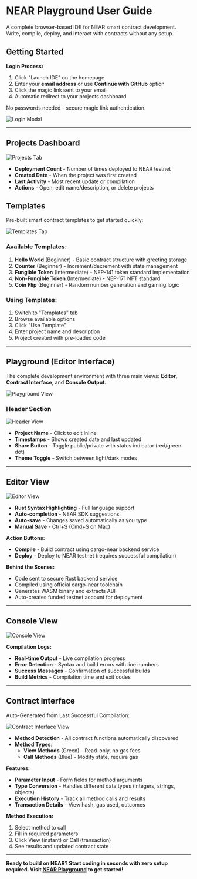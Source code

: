 # NEAR Playground User Guide

A complete browser-based IDE for NEAR smart contract development. Write, compile, deploy, and interact with contracts without any setup.

## Getting Started

**Login Process:**
1. Click "Launch IDE" on the homepage
2. Enter your **email address** or use **Continue with GitHub** option
3. Click the magic link sent to your email
4. Automatic redirect to your projects dashboard

No passwords needed - secure magic link authentication.

![Login Modal](public/images/guide/login%20modal.png)

---

## Projects Dashboard

![Projects Tab](public/images/guide/projects-tab.png)

- **Deployment Count** - Number of times deployed to NEAR testnet
- **Created Date** - When the project was first created
- **Last Activity** - Most recent update or compilation
- **Actions** - Open, edit name/description, or delete projects

## Templates

Pre-built smart contract templates to get started quickly:

![Templates Tab](public/images/guide/templates-tab.png)

### Available Templates:
1. **Hello World** (Beginner) - Basic contract structure with greeting storage
2. **Counter** (Beginner) - Increment/decrement with state management
3. **Fungible Token** (Intermediate) - NEP-141 token standard implementation
4. **Non-Fungible Token** (Intermediate) - NEP-171 NFT standard
5. **Coin Flip** (Beginner) - Random number generation and gaming logic

### Using Templates:
1. Switch to "Templates" tab
2. Browse available options
3. Click "Use Template"
4. Enter project name and description
5. Project created with pre-loaded code

---

## Playground (Editor Interface)

The complete development environment with three main views: **Editor**, **Contract Interface**, and **Console Output**.

![Playground View](public/images/guide/playground-view.png)

### Header Section

![Header View](public/images/guide/header-view.png)

- **Project Name** - Click to edit inline
- **Timestamps** - Shows created date and last updated
- **Share Button** - Toggle public/private with status indicator (red/green dot)
- **Theme Toggle** - Switch between light/dark modes

---

## Editor View

![Editor View](public/images/guide/editor-view.png)

- **Rust Syntax Highlighting** - Full language support
- **Auto-completion** - NEAR SDK suggestions
- **Auto-save** - Changes saved automatically as you type
- **Manual Save** - Ctrl+S (Cmd+S on Mac)

**Action Buttons:**
- **Compile** - Build contract using cargo-near backend service
- **Deploy** - Deploy to NEAR testnet (requires successful compilation)

**Behind the Scenes:**
- Code sent to secure Rust backend service
- Compiled using official cargo-near toolchain
- Generates WASM binary and extracts ABI
- Auto-creates funded testnet account for deployment

---

## Console View

![Console View](public/images/guide/console-view.png)

**Compilation Logs:**

- **Real-time Output** - Live compilation progress
- **Error Detection** - Syntax and build errors with line numbers
- **Success Messages** - Confirmation of successful builds
- **Build Metrics** - Compilation time and exit codes

---

## Contract Interface

Auto-Generated from Last Successful Compilation:

![Contract Interface View](public/images/guide/contract-interface-view.png)

- **Method Detection** - All contract functions automatically discovered
- **Method Types**:
  - **View Methods** (Green) - Read-only, no gas fees
  - **Call Methods** (Blue) - Modify state, require gas

**Features:**

- **Parameter Input** - Form fields for method arguments
- **Type Conversion** - Handles different data types (integers, strings, objects)
- **Execution History** - Track all method calls and results
- **Transaction Details** - View hash, gas used, outcomes

**Method Execution:**

1. Select method to call
2. Fill in required parameters
3. Click View (instant) or Call (transaction)
4. See results and updated contract state

---

**Ready to build on NEAR? Start coding in seconds with zero setup required. Visit [NEAR Playground](https://nearplay.app) to get started!**